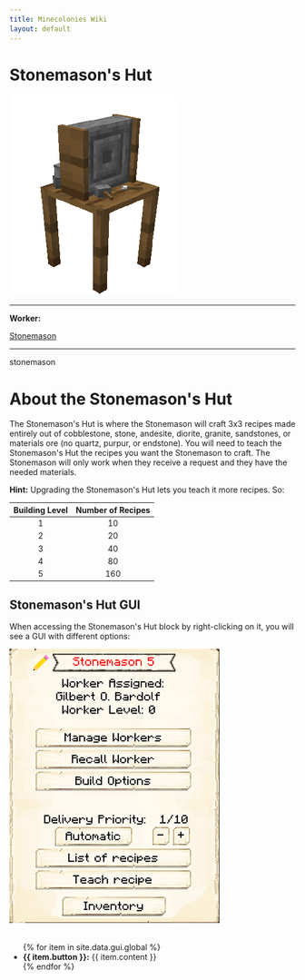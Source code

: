 ```yaml
---
title: Minecolonies Wiki
layout: default
---
```

# Stonemason's Hut

<div class="infobox box text-center">
    <img src="../../assets/images/buildings/stonemason.png" alt="Stonemason's Hut" />
    <hr />
    <div class="row section-text text-left">
        <div class="col">
        <p><strong>Worker:</strong></p>
        </div>
        <div class="col">
        <p><a href="../workers/stonemason">Stonemason</a></p>
        </div>
    </div>
    <hr />
    <recipe>stonemason</recipe>
</div>

# About the Stonemason's Hut

The Stonemason's Hut is where the Stonemason will craft 3x3 recipes made entirely out of cobblestone, stone, andesite, diorite, granite, sandstones, or materials ore (no quartz, purpur, or endstone). You will need to teach the Stonemason's Hut the recipes you want the Stonemason to craft. The Stonemason will only work when they receive a request and they have the needed materials.

**Hint:** Upgrading the Stonemason's Hut lets you teach it more recipes. So:


| Building Level | Number of Recipes |
| :-----: | :-----: |
| 1 | 10 | 
| 2 | 20 |
| 3 | 40 |
| 4 | 80 | 
| 5 | 160 | 


## Stonemason's Hut GUI

When accessing the Stonemason's Hut block by right-clicking on it, you will see a GUI with different options:  

<div class="row">
  <div class="col-sm-12 col-md">
    <img src="../../assets/images/gui/stonemasongui.png" class="img-fluid mx-auto" alt="Stonemason GUI">
  </div>
  <div class="col-sm-12 col-md">
    <br>
    <ul>
      {% for item in site.data.gui.global %}
        <li><strong>{{ item.button }}:</strong> {{ item.content }}</li>
      {% endfor %}
    </ul>
  </div>
</div>  
  
  <br>
  
